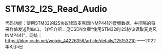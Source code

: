 # STM32_I2S_Read_Audio
代码功能：使用STM32的I2S协议读取麦克风INMP441的音频数据，并间隔的将采样值发送到串口。
详细介绍：见CSDN文章“使用STM32的I2S协议读取麦克风INMP441”，网址：https://blog.csdn.net/weixin_44226356/article/details/125153210
——2022年8月5日
